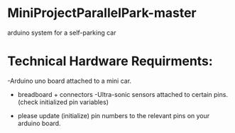 # MiniProjectParallelPark-master
 arduino system for a self-parking car 

# Technical Hardware Requirments:
-Arduino uno board attached to a mini car.
- breadboard + connectors
-Ultra-sonic sensors attached to certain pins. (check initialized pin variables) 

- please update (initialize) pin numbers to the relevant pins on your arduino board.



